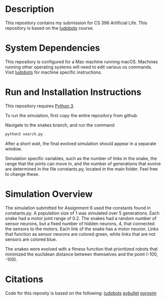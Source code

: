 # Description

This repository contains my submission for CS 396 Artificial Life. This repository is based on the [ludobots](https://www.reddit.com/r/ludobots/) course.

# System Dependencies
This repository is configured for a Mac machine running macOS. Machines running other operating systems will need to edit various os commands. Visit [ludobots](https://www.reddit.com/r/ludobots/) for machine specific instructions.

# Run and Installation Instructions
This repository requires [Python 3](https://www.python.org/downloads/). 

To run the simulation, first copy the entire repository from github. 

Navigate to the snakes branch, and run the command
```bash 
python3 search.py
```
After a short wait, the final evolved simulation should appear in a separate window.

Simulation specific variables, such as the number of links in the snake, the range that the joints can move in, and the number of generations that evolve are determined in the file constants.py, located in the main folder. Feel free to change these.

# Simulation Overview
The simulation submitted for Assignment 6 used the constants found in constants.py. A population size of 1 was simulated over 5 generations. Each snake had a motor joint range of 0.2. The snakes had a random number of sensor neurons, but a fixed number of hidden neurons, 4, that connected the sensors to the motors. Each link of the snake has a motor neuron. Links that function as sensor neurons are colored green, while links that are not sensors are colored blue.

The snakes were evolved with a fitness function that prioritized robots that minimized the euclidean distance between themselves and the point (-100, -100).

# Citations
Code for this reposity is based on the following:
[ludobots](https://www.reddit.com/r/ludobots/)
[pybullet](https://pybullet.org/wordpress/)
[pyrosim](https://github.com/ccappelle/pyrosim)
